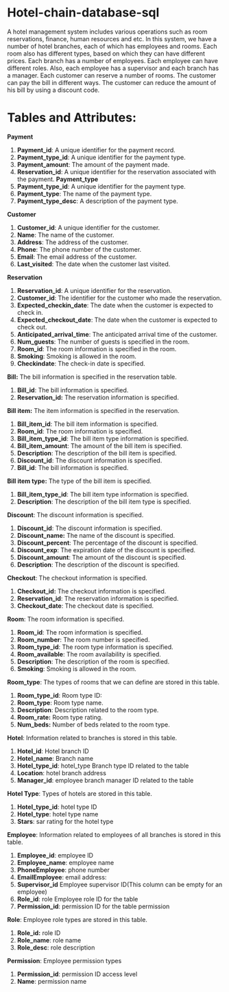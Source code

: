 # Hotel-chain-database-sql
A hotel management system includes various operations such as room reservations, finance, human resources and etc. In this system, we have a number of hotel branches, each of which has employees and rooms. Each room also has different types, based on which they can have different prices.
Each branch has a number of employees. Each employee can have different roles. Also, each employee has a supervisor and each branch has a manager.
Each customer can reserve a number of rooms. The customer can pay the bill in different ways. The customer can reduce the amount of his bill by using a discount code.

# Tables and Attributes:
**Payment**
1. **Payment_id**: A unique identifier for the payment record.
2. **Payment_type_id**: A unique identifier for the payment type.
3. **Payment_amount**: The amount of the payment made.
4. **Reservation_id**: A unique identifier for the reservation associated with the payment.
**Payment_type**
1. **Payment_type_id**: A unique identifier for the payment type.
2. **Payment_type**: The name of the payment type.
3. **Payment_type_desc**: A description of the payment type.

**Customer**
1. **Customer_id**: A unique identifier for the customer.
2. **Name**: The name of the customer.
3. **Address**: The address of the customer.
4. **Phone**: The phone number of the customer.
5. **Email**: The email address of the customer.
6. **Last_visited**: The date when the customer last visited.

**Reservation**
1. **Reservation_id**: A unique identifier for the reservation.
2. **Customer_id**: The identifier for the customer who made the reservation.
3. **Expected_checkin_date**: The date when the customer is expected to check in.
4. **Expected_checkout_date**: The date when the customer is expected to check out.
5. **Anticipated_arrival_time**: The anticipated arrival time of the customer.
6. **Num_guests**: The number of guests is specified in the room.
7. **Room_id**: The room information is specified in the room.
8. **Smoking**: Smoking is allowed in the room.
9. **Checkindate**: The check-in date is specified.

**Bill:** The bill information is specified in the reservation table.
1. **Bill_id**: The bill information is specified.
2. **Reservation_id:** The reservation information is specified.

**Bill item:** The item information is specified in the reservation.
1. **Bill_item_id**: The bill item information is specified.
2. **Room_id**: The room information is specified.
3. **Bill_item_type_id**: The bill item type information is specified.
4. **Bill_item_amount**: The amount of the bill item is specified.
5. **Description**: The description of the bill item is specified.
6. **Discount_id**: The discount information is specified.
7. **Bill_id**: The bill information is specified.

**Bill item type:** The type of the bill item is specified.
1. **Bill_item_type_id**: The bill item type information is specified.
2. **Description**: The description of the bill item type is specified.

**Discount**: The discount information is specified.

1. **Discount_id**: The discount information is specified.
2. **Discount_name:** The name of the discount is specified.
3. **Discount_percent**: The percentage of the discount is specified.
4. **Discount_exp**: The expiration date of the discount is specified.
5. **Discount_amount**: The amount of the discount is specified.
6. **Description**: The description of the discount is specified.

**Checkout**: The checkout information is specified.
1. **Checkout_id:** The checkout information is specified.
2. **Reservation_id**: The reservation information is specified.
3. **Checkout_date**: The checkout date is specified.

**Room**: The room information is specified.
1. **Room_id**: The room information is specified.
2. **Room_number**: The room number is specified.
3. **Room_type_id**: The room type information is specified.
4. **Room_available**: The room availability is specified.
5. **Description**: The description of the room is specified.
6. **Smoking**: Smoking is allowed in the room.

**Room_type**: The types of rooms that we can define are stored in this table. 
1. **Room_type_id**: Room type ID:
2. **Room_type**: Room type name.
3. **Description**: Description related to the room type.
4. **Room_rate:** Room type rating. 
5. **Num_beds:** Number of beds related to the room type. 

**Hotel**: Information related to branches is stored in this table.
1. **Hotel_id**: Hotel branch ID 
2. **Hotel_name**: Branch name
3. **Hotel_type_id**: hotel_type Branch type ID related to the table 
4. **Location**: hotel branch address 
5. **Manager_id**: employee branch manager ID related to the table

**Hotel Type**: Types of hotels are stored in this table.
1. **Hotel_type_id**: hotel type ID 
2. **Hotel_type**: hotel type name 
3. **Stars**: sar rating for the hotel type 

**Employee**: Information related to employees of all branches is stored in this table.
1. **Employee_id**: employee ID 
2. **Employee_name**: employee name 
3. **PhoneEmployee**: phone number 
4. **EmailEmployee**: email address: 
5. **Supervisor_id** Employee supervisor ID(This column can be empty for an employee) 
6. **Role_id**: role Employee role ID for the table 
7. **Permission_id**: permission ID for the table permission

**Role**: Employee role types are stored in this table.
1. **Role_id:** role ID 
2. **Role_name**: role name
3. **Role_desc**: role description

**Permission**: Employee permission types
1. **Permission_id**: permission ID access level 
2. **Name**: permission name
